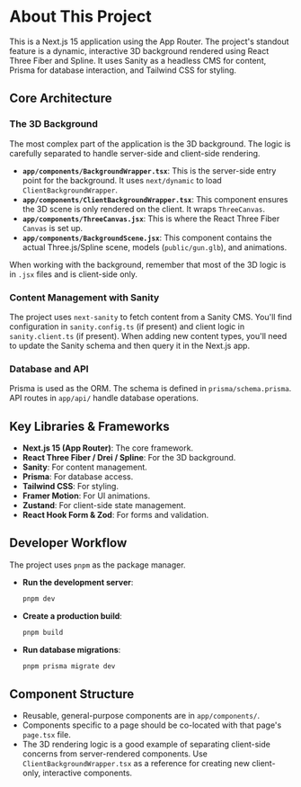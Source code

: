 # About This Project

This is a Next.js 15 application using the App Router. The project's standout feature is a dynamic, interactive 3D background rendered using React Three Fiber and Spline. It uses Sanity as a headless CMS for content, Prisma for database interaction, and Tailwind CSS for styling.

## Core Architecture

### The 3D Background

The most complex part of the application is the 3D background. The logic is carefully separated to handle server-side and client-side rendering.

-   **`app/components/BackgroundWrapper.tsx`**: This is the server-side entry point for the background. It uses `next/dynamic` to load `ClientBackgroundWrapper`.
-   **`app/components/ClientBackgroundWrapper.tsx`**: This component ensures the 3D scene is only rendered on the client. It wraps `ThreeCanvas`.
-   **`app/components/ThreeCanvas.jsx`**: This is where the React Three Fiber `Canvas` is set up.
-   **`app/components/BackgroundScene.jsx`**: This component contains the actual Three.js/Spline scene, models (`public/gun.glb`), and animations.

When working with the background, remember that most of the 3D logic is in `.jsx` files and is client-side only.

### Content Management with Sanity

The project uses `next-sanity` to fetch content from a Sanity CMS. You'll find configuration in `sanity.config.ts` (if present) and client logic in `sanity.client.ts` (if present). When adding new content types, you'll need to update the Sanity schema and then query it in the Next.js app.

### Database and API

Prisma is used as the ORM. The schema is defined in `prisma/schema.prisma`. API routes in `app/api/` handle database operations.

## Key Libraries & Frameworks

-   **Next.js 15 (App Router)**: The core framework.
-   **React Three Fiber / Drei / Spline**: For the 3D background.
-   **Sanity**: For content management.
-   **Prisma**: For database access.
-   **Tailwind CSS**: For styling.
-   **Framer Motion**: For UI animations.
-   **Zustand**: For client-side state management.
-   **React Hook Form & Zod**: For forms and validation.

## Developer Workflow

The project uses `pnpm` as the package manager.

-   **Run the development server**:
    ```bash
    pnpm dev
    ```
-   **Create a production build**:
    ```bash
    pnpm build
    ```
-   **Run database migrations**:
    ```bash
    pnpm prisma migrate dev
    ```

## Component Structure

-   Reusable, general-purpose components are in `app/components/`.
-   Components specific to a page should be co-located with that page's `page.tsx` file.
-   The 3D rendering logic is a good example of separating client-side concerns from server-rendered components. Use `ClientBackgroundWrapper.tsx` as a reference for creating new client-only, interactive components.
